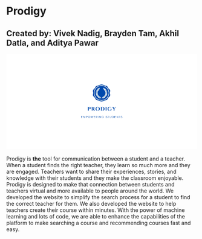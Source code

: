 # Prodigy
## Created by: Vivek Nadig, Brayden Tam, Akhil Datla, and Aditya Pawar
![Screenshot](Prodigy.png)


Prodigy is **the** tool for communication between a student and a teacher. When a student finds the right teacher, they learn so much more and they are engaged. Teachers want to share their experiences, stories, and knowledge with their students and they make the classroom enjoyable. 
Prodigy is designed to make that connection between students and teachers virtual and more available to people around the world. We developed the website to simplify the search process for a student to find the correct teacher for them. We also developed the website to help teachers create their course within minutes. 
With the power of machine learning and lots of code, we are able to enhance the capabilities of the platform to make searching a course and recommending courses fast and easy. 



